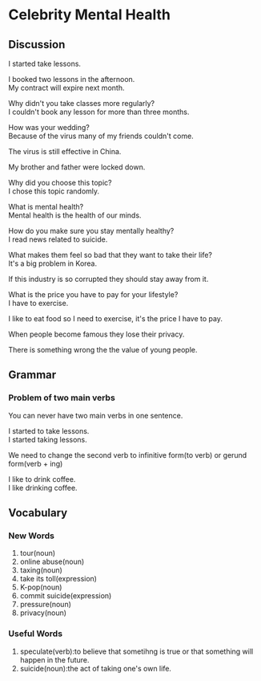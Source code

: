 # Celebrity Mental Health
## Discussion
I started take lessons.  

I booked two lessons in the afternoon.  
My contract will expire next month.  

Why didn't you take classes more regularly?  
I couldn't book any lesson for more than three months.  

How was your wedding?  
Because of the virus many of my friends couldn't come.  

The virus is still effective in China.  

My brother and father were locked down.  

Why did you choose this topic?  
I chose this topic randomly.  

What is mental health?  
Mental health is the health of our minds.  

How do you make sure you stay mentally healthy?  
I read news related to suicide.  

What makes them feel so bad that they want to take their life?  
It's a big problem in Korea.  

If this industry is so corrupted they should stay away from it.  

What is the price you have to pay for your lifestyle?  
I have to exercise.  

I like to eat food so I need to exercise, it's the price I have to pay.  

When people become famous they lose their privacy.  

There is something wrong the the value of young people.  

## Grammar
### Problem of two main verbs  
You can never have two main verbs in one sentence.  

I started to take lessons.  
I started taking lessons.  

We need to change the second verb to infinitive form(to verb) or gerund form(verb + ing)  

I like to drink coffee.  
I like drinking coffee.  

## Vocabulary
### New Words
1. tour(noun)
1. online abuse(noun)
1. taxing(noun)
1. take its toll(expression)
1. K-pop(noun)
1. commit suicide(expression)
1. pressure(noun)
1. privacy(noun)

### Useful Words
1. speculate(verb):to believe that sometihng is true or that something will happen in the future.
1. suicide(noun):the act of taking one's own life.
